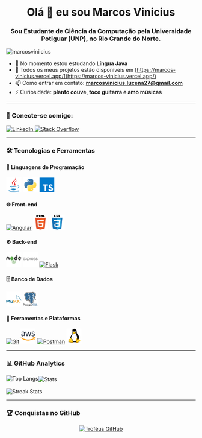 <h1 align="center">Olá 👋 eu sou Marcos Vinicius</h1>
<h3 align="center">Sou Estudante de Ciência da Computação pela Universidade Potiguar (UNP), no Rio Grande do Norte.</h3>

<p align="left">
  <img src="https://komarev.com/ghpvc/?username=marcosviniicius&label=Profile%20views&color=0e75b6&style=flat" alt="marcosviniicius" />
</p>

- 🌱 No momento estou estudando **Língua Java**  
- 🧠 Todos os meus projetos estão disponíveis em [https://marcos-vinicius.vercel.app/](https://marcos-vinicius.vercel.app/)  
- 📫 Como entrar em contato: **marcosvinicius.lucena27@gmail.com**  
- ⚡ Curiosidade: **planto couve, toco guitarra e amo músicas**

---

<h3>🔗 Conecte-se comigo:</h3>
<p>
  <a href="https://linkedin.com/in/marcosvinicius1" target="_blank">
    <img src="https://raw.githubusercontent.com/rahuldkjain/github-profile-readme-generator/master/src/images/icons/Social/linked-in-alt.svg" alt="LinkedIn" height="30" width="40"/>
  </a>
  <a href="https://stackoverflow.com/users/marcos-vinicius" target="_blank">
    <img src="https://raw.githubusercontent.com/rahuldkjain/github-profile-readme-generator/master/src/images/icons/Social/stack-overflow.svg" alt="Stack Overflow" height="30" width="40" />
  </a>
</p>

---

<h3>🛠️ Tecnologias e Ferramentas</h3>

<h4>📌 Linguagens de Programação</h4>
<p>
  <a href="https://www.java.com" target="_blank"><img src="https://raw.githubusercontent.com/devicons/devicon/master/icons/java/java-original.svg" alt="Java" width="40" height="40"/></a>
  <a href="https://www.python.org" target="_blank"><img src="https://raw.githubusercontent.com/devicons/devicon/master/icons/python/python-original.svg" alt="Python" width="40" height="40"/></a>
  <a href="https://www.typescriptlang.org/" target="_blank"><img src="https://raw.githubusercontent.com/devicons/devicon/master/icons/typescript/typescript-original.svg" alt="TypeScript" width="40" height="40"/></a>
</p>

<h4>🌐 Front-end</h4>
<p>
  <a href="https://angular.io" target="_blank"><img src="https://angular.io/assets/images/logos/angular/angular.svg" alt="Angular" width="40" height="40"/></a>
  <a href="https://www.w3.org/html/" target="_blank"><img src="https://raw.githubusercontent.com/devicons/devicon/master/icons/html5/html5-original-wordmark.svg" alt="HTML5" width="40" height="40"/></a>
  <a href="https://www.w3schools.com/css/" target="_blank"><img src="https://raw.githubusercontent.com/devicons/devicon/master/icons/css3/css3-original-wordmark.svg" alt="CSS3" width="40" height="40"/></a>
</p>

<h4>⚙️ Back-end</h4>
<p>
  <a href="https://nodejs.org" target="_blank"><img src="https://raw.githubusercontent.com/devicons/devicon/master/icons/nodejs/nodejs-original-wordmark.svg" alt="Node.js" width="40" height="40"/></a>
  <a href="https://expressjs.com" target="_blank"><img src="https://raw.githubusercontent.com/devicons/devicon/master/icons/express/express-original-wordmark.svg" alt="ExpressJS" width="40" height="40"/></a>
  <a href="https://flask.palletsprojects.com/" target="_blank"><img src="https://www.vectorlogo.zone/logos/pocoo_flask/pocoo_flask-icon.svg" alt="Flask" width="40" height="40"/></a>
</p>

<h4>🗄️ Banco de Dados</h4>
<p>
  <a href="https://www.mysql.com/" target="_blank"><img src="https://raw.githubusercontent.com/devicons/devicon/master/icons/mysql/mysql-original-wordmark.svg" alt="MySQL" width="40" height="40"/></a>
  <a href="https://www.postgresql.org" target="_blank"><img src="https://raw.githubusercontent.com/devicons/devicon/master/icons/postgresql/postgresql-original-wordmark.svg" alt="PostgreSQL" width="40" height="40"/></a>
</p>

<h4>🔧 Ferramentas e Plataformas</h4>
<p>
  <a href="https://git-scm.com/" target="_blank"><img src="https://www.vectorlogo.zone/logos/git-scm/git-scm-icon.svg" alt="Git" width="40" height="40"/></a>
  <a href="https://aws.amazon.com" target="_blank"><img src="https://raw.githubusercontent.com/devicons/devicon/master/icons/amazonwebservices/amazonwebservices-original-wordmark.svg" alt="AWS" width="40" height="40"/></a>
  <a href="https://postman.com" target="_blank"><img src="https://www.vectorlogo.zone/logos/getpostman/getpostman-icon.svg" alt="Postman" width="40" height="40"/></a>
  <a href="https://www.linux.org/" target="_blank"><img src="https://raw.githubusercontent.com/devicons/devicon/master/icons/linux/linux-original.svg" alt="Linux" width="40" height="40"/></a>
</p>

---

<h3>📊 GitHub Analytics</h3>
<p>
  <img align="left" src="https://github-readme-stats.vercel.app/api/top-langs?username=marcosviniicius&show_icons=true&locale=en&layout=compact" alt="Top Langs" />
</p>
<p>
  <img align="center" src="https://github-readme-stats.vercel.app/api?username=marcosviniicius&show_icons=true&locale=en" alt="Stats" />
</p>
<p>
  <img align="center" src="https://github-readme-streak-stats.herokuapp.com/?user=marcosviniicius&" alt="Streak Stats" />
</p>

---

<h3>🏆 Conquistas no GitHub</h3>
<p align="center">
  <a href="https://github.com/ryo-ma/github-profile-trophy">
    <img src="https://github-profile-trophy.vercel.app/?username=marcosviniicius" alt="Troféus GitHub" />
  </a>
</p>
